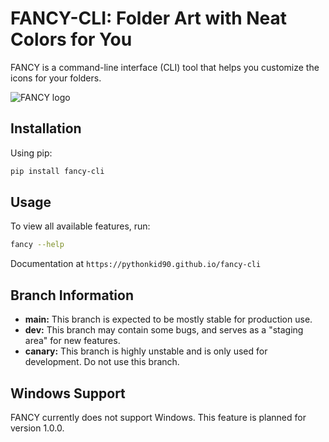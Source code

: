 # FANCY-CLI: Folder Art with Neat Colors for You

FANCY is a command-line interface (CLI) tool that helps you customize the icons for your folders.

![FANCY logo](fancy/assets/poster.png)

## Installation

Using pip:

```bash
pip install fancy-cli
```

## Usage

To view all available features, run:

```bash
fancy --help
```

Documentation at `https://pythonkid90.github.io/fancy-cli`


## Branch Information


*   **main:** This branch is expected to be mostly stable for production use.
*   **dev:** This branch may contain some bugs, and serves as a "staging area" for new features.
*   **canary:** This branch is highly unstable and is only used for development. Do not use this branch.

## Windows Support

FANCY currently does not support Windows. This feature is planned for version 1.0.0.

